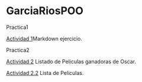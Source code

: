 # GarciaRiosPOO
Practica1

[Actividad 1](./Setup/README.md/)Markdown ejercicio.

Practica2

[Actividad 2](./Pelicula/Program.cs/) Listado de Peliculas ganadoras de Oscar.

[Actividad 2.2](./Pelis/Program.cs/) Lista de Peliculas.


